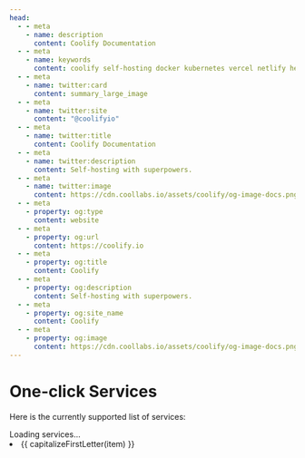 ```yaml
---
head:
  - - meta
    - name: description
      content: Coolify Documentation
  - - meta
    - name: keywords
      content: coolify self-hosting docker kubernetes vercel netlify heroku render digitalocean aws gcp azure
  - - meta
    - name: twitter:card
      content: summary_large_image
  - - meta
    - name: twitter:site
      content: "@coolifyio"
  - - meta
    - name: twitter:title
      content: Coolify Documentation
  - - meta
    - name: twitter:description
      content: Self-hosting with superpowers.
  - - meta
    - name: twitter:image
      content: https://cdn.coollabs.io/assets/coolify/og-image-docs.png
  - - meta
    - property: og:type
      content: website
  - - meta
    - property: og:url
      content: https://coolify.io
  - - meta
    - property: og:title
      content: Coolify
  - - meta
    - property: og:description
      content: Self-hosting with superpowers.
  - - meta
    - property: og:site_name
      content: Coolify
  - - meta
    - property: og:image
      content: https://cdn.coollabs.io/assets/coolify/og-image-docs.png
---
```


# One-click Services

Here is the currently supported list of services:

<script setup>
  import { onMounted, ref } from 'vue'
  let services = ref([]); 
  console.log(services)
  onMounted(async () => {
    const res = await fetch('https://cdn.coollabs.io/coolify/service-templates.json')
    const data = await res.json()
    services.value = Object.keys(data)
  })
  function capitalizeFirstLetter(string) {
   return string.charAt(0).toUpperCase() + string.slice(1);
  }
</script>
<div v-if="services.length === 0">Loading services...</div>
<li v-for="item in services">
  {{ capitalizeFirstLetter(item) }}
</li>
